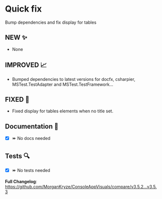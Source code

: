 # Quick fix

Bump dependencies and fix display for tables

## NEW ✨

- None

## IMPROVED 📈

- Bumped dependencies to latest versions for docfx, csharpier, MSTest.TestAdapter and MSTest.TestFramework...

## FIXED 🐛

- Fixed display for tables elements when no title set.

## Documentation 📜

- [x] ⏩ No docs needed

## Tests 🔍

- [x] ⏩ No tests needed

**Full Changelog**: <https://github.com/MorganKryze/ConsoleAppVisuals/compare/v3.5.2...v3.5.3>
